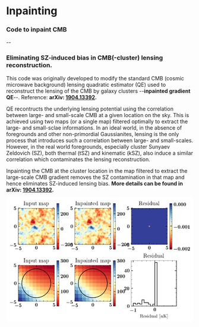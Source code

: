 # Inpainting
### Code to inpaint CMB
--
### Eliminating SZ-induced bias in CMB(-cluster) lensing reconstruction.
This code was originally developed to modify the standard CMB (cosmic microwave background) lensing quadratic estimator (QE) used to reconstruct the lensing of the CMB by galaxy clusters --**inpainted gradient QE**--. Reference: **arXiv: [1904.13392](https://arxiv.org/abs/1904.13392).**

QE recontructs the underlying lensing potential using the correlation between large- and small-scale CMB at a given location on the sky. This is achieved using two maps (or a single map) filtered optimally to extract the large- and small-sclae informations. In an ideal world, in the absence of foregrounds and other non-primordial Gaussianites, lensing is the only process that introduces such a correlation between large- and small-scales. However, in the real world foregrounds, especially cluster Sunyaev Zeldovich (SZ), both thermal (tSZ) and kinematic (kSZ), also induce a similar correlation which contaminates the lensing reconstruction. 

Inpainting the CMB at the cluster location in the map filtered to extract the large-scale CMB gradient removes the SZ contamination in that map and hence eliminates SZ-induced lensing bias. **More details can be found in arXiv: [1904.13392](https://arxiv.org/abs/1904.13392).**

![example](figure_example.png)
